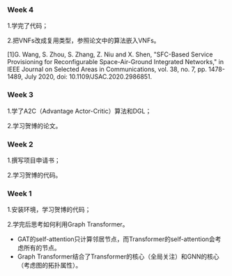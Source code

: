 ### Week 4

1.学完了代码；

2.把VNFs改成复用类型，参照论文中的算法嵌入VNFs。

[1]G. Wang, S. Zhou, S. Zhang, Z. Niu and X. Shen, "SFC-Based Service Provisioning for Reconfigurable Space-Air-Ground Integrated Networks," in IEEE Journal on Selected Areas in Communications, vol. 38, no. 7, pp. 1478-1489, July 2020, doi: 10.1109/JSAC.2020.2986851.

### Week 3

1.学了A2C（Advantage Actor-Critic）算法和DGL；

2.学习贺博的论文。


### Week 2

1.撰写项目申请书；

2.学习贺博的代码。


### Week 1

1.安装环境，学习贺博的代码；

2.学完后思考如何利用Graph Transformer。
- GAT的self-attention只计算邻居节点，而Transformer的self-attention会考虑所有的节点。
- Graph Transformer结合了Transformer的核心（全局关注）和GNN的核心（考虑图的拓扑属性）。
